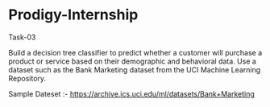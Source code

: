 # Prodigy-Internship

Task-03

Build a decision tree classifier to predict whether a customer will purchase a product or service based on their demographic and behavioral data. Use a dataset such as the Bank Marketing dataset from the UCI Machine Learning Repository.



Sample Dateset :- https://archive.ics.uci.edu/ml/datasets/Bank+Marketing

